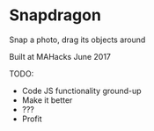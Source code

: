 # Snapdragon

Snap a photo, drag its objects around

Built at MAHacks June 2017

TODO:
* Code JS functionality ground-up
* Make it better
* ???
* Profit
